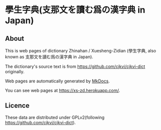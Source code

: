 # 學生字典(支那文を讀む爲の漢字典 in Japan)

## About

This is web pages of dictionary Zhinahan / Xuesheng-Zidian (學生字典, also known as 支那文を讀む爲の漢字典 in Japan).

The dictionary's source text is from https://github.com/cjkvi/cjkvi-dict originally.

Web pages are automatically generated by [MkDocs](https://www.mkdocs.org/).

You can see web pages at https://xs-zd.herokuapp.com/.

## Licence

These data are distributed under GPLv2(following https://github.com/cjkvi/cjkvi-dict).
